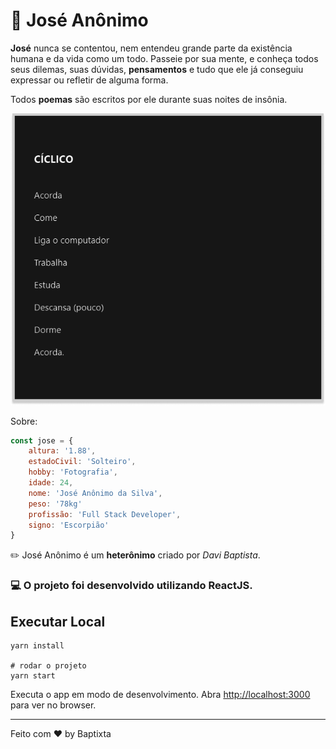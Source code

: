 # :boy: José Anônimo
**José** nunca se contentou, nem entendeu grande parte da existência humana e da vida como um todo. Passeie por sua mente, e conheça todos seus dilemas, suas dúvidas, **pensamentos** e tudo que ele já conseguiu expressar ou refletir de alguma forma.

Todos **poemas** são escritos por ele durante suas noites de insônia.

<img src="https://github.com/baptixta/jose-anonimo/blob/main/public/poema.png?raw=true" alt="Poema" width="530px" />

Sobre:
```javascript
const jose = {
	altura: '1.88',
	estadoCivil: 'Solteiro',
	hobby: 'Fotografia',
	idade: 24,
	nome: 'José Anônimo da Silva',
	peso: '78kg'
	profissão: 'Full Stack Developer',
	signo: 'Escorpião'
}
```
:pencil2: José Anônimo é um **heterônimo** criado por *Davi Baptista*.

###  :computer: O projeto foi desenvolvido utilizando ReactJS.

##  Executar Local
```
yarn install

# rodar o projeto
yarn start
```

Executa o app em modo de desenvolvimento.
Abra [http://localhost:3000](http://localhost:3000/) para ver no browser.

---
Feito com ♥ by Baptixta
